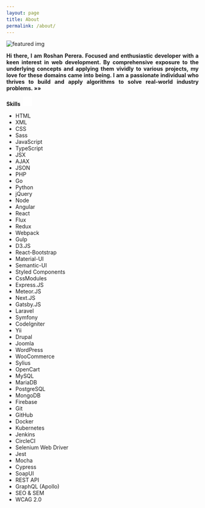 ```yaml
---
layout: page
title: About
permalink: /about/
---
```

<main class="grid-container">
    <article class="featured">
        <div id="test" onmousedown='return false;' onselectstart='return false;'>
            <img class="center-block" src="https://avatars.githubusercontent.com/u/68834456?v=4" alt="featured img" width="200" height="200" role="img" />
        </div>
        <div style="text-align: justify;">   
            <div id="test" onmousedown='return false;' onselectstart='return false;'>
                <p><b>Hi there, I am Roshan Perera. Focused and enthusiastic developer with a keen interest in web development. By comprehensive exposure to the underlying concepts and applying them vividly to various projects, my love for these domains came into being. I am a passionate individual who thrives to build and apply algorithms to solve real-world industry problems.&nbsp;&raquo;&raquo;</b></p>
            </div>
        </div>
    </article>
</main>

<div class="skills">
    <div id="test" onmousedown='return false;' onselectstart='return false;'>
        <p><b>Skills&nbsp;&nbsp;<img src="https://raw.githubusercontent.com/roshanx911/roshanx911/master/animation-3.svg" /></b></p>
        <ul>
            <li>HTML</li>
            <li>XML</li>
            <li>CSS</li>
            <li>Sass</li>
            <li>JavaScript</li>
            <li>TypeScript</li>
            <li>JSX</li>
            <li>AJAX</li>
            <li>JSON</li>
            <li>PHP</li>
            <li>Go</li>
            <li>Python</li>
            <li>jQuery</li>
            <li>Node</li>
            <li>Angular</li>
            <li>React</li>
            <li>Flux</li>
            <li>Redux</li>
            <li>Webpack</li>
            <li>Gulp</li>
            <li>D3.JS</li>
            <li>React-Bootstrap</li>
            <li>Material-UI</li>
            <li>Semantic-UI</li>   
            <li>Styled Components</li>
            <li>CssModules</li>
            <li>Express.JS</li>
            <li>Meteor.JS</li>
            <li>Next.JS</li>
            <li>Gatsby.JS</li>
            <li>Laravel</li>
            <li>Symfony</li>
            <li>CodeIgniter</li>
            <li>Yii</li>
            <li>Drupal</li>  
            <li>Joomla</li>            
            <li>WordPress</li>
            <li>WooCommerce</li>
            <li>Sylius</li>
            <li>OpenCart</li>
            <li>MySQL</li>
            <li>MariaDB</li>
            <li>PostgreSQL</li>
            <li>MongoDB</li>
            <li>Firebase</li>
            <li>Git</li>
            <li>GitHub</li>
            <li>Docker</li>
            <li>Kubernetes</li>
            <li>Jenkins</li>
            <li>CircleCI</li>
            <li>Selenium Web Driver</li>
            <li>Jest</li>
            <li>Mocha</li>
            <li>Cypress</li>
            <li>SoapUI</li>
            <li>REST API</li>
            <li>GraphQL (Apollo)</li>
            <li>SEO & SEM</li>
            <li>WCAG 2.0</li>
        </ul>
    </div>
</div>

<script src="/js/zepto.min.js"></script>
<script src="/js/jquery.min.js"></script>
<link rel="stylesheet" type="text/css" href="/css/styles.css"/>
